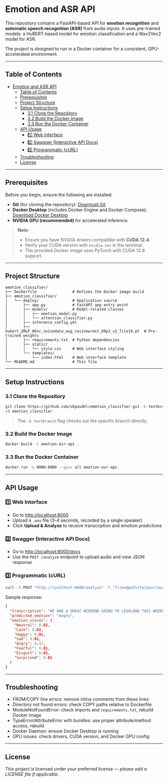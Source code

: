 
# Emotion and ASR API

This repository contains a FastAPI-based API for **emotion recognition** and **automatic speech recognition (ASR)** from audio inputs. It uses pre-trained models: a HuBERT-based model for emotion classification and a Wav2Vec2 model for ASR.

The project is designed to run in a Docker container for a consistent, GPU-accelerated environment.

---

## Table of Contents

- [Emotion and ASR API](#emotion-and-asr-api)
  - [Table of Contents](#table-of-contents)
  - [Prerequisites](#prerequisites)
  - [Project Structure](#project-structure)
  - [Setup Instructions](#setup-instructions)
    - [3.1 Clone the Repository](#31-clone-the-repository)
    - [3.2 Build the Docker Image](#32-build-the-docker-image)
    - [3.3 Run the Docker Container](#33-run-the-docker-container)
  - [API Usage](#api-usage)
    - [1️⃣ Web Interface](#1️⃣-web-interface)
    - [2️⃣ Swagger (Interactive API Docs)](#2️⃣-swagger-interactive-api-docs)
    - [3️⃣ Programmatic (cURL)](#3️⃣-programmatic-curl)
  - [Troubleshooting](#troubleshooting)
  - [License](#license)

---

## Prerequisites

Before you begin, ensure the following are installed:

- **Git** (for cloning the repository): [Download Git](https://git-scm.com/downloads)
- **Docker Desktop** (includes Docker Engine and Docker Compose): [Download Docker Desktop](https://www.docker.com/products/docker-desktop/)
- **NVIDIA GPU (recommended)** for accelerated inference.

> **Note**:
> - Ensure you have NVIDIA drivers compatible with **CUDA 12.4**.
> - Verify your CUDA version with `nvidia-smi` in the terminal.
> - The provided Docker image uses PyTorch with CUDA 12.4 support.

---

## Project Structure

```plaintext
emotion_classifier/
├── Dockerfile                # Defines the Docker image build
├── emotion_classifier/
│   └── deploy/               # Application source
│       ├── app.py            # FastAPI app entry point
│       ├── models/           # Model-related classes
│       │   ├── emotion_model.py
│       │   └── attention_classifier.py
│       ├── inference_config.yml
│       ├── hubert_2MLP_0Enc_noisedata_aug_cosinewrmst_D0p3_v2_file19.pt  # Pre-trained weights
│       ├── requirements.txt  # Python dependencies
│       ├── static/
│       │   └── style.css     # Web interface styling
│       └── templates/
│           └── index.html    # Web interface template
└── README.md                 # This file
```

---

## Setup Instructions

### 3.1 Clone the Repository

```bash
git clone https://github.com/ukpaudel/emotion_classifier.git -b testbranch
cd emotion_classifier
```

> The `-b testbranch` flag checks out the specific branch directly.

### 3.2 Build the Docker Image

```bash
docker build -t emotion-asr-api .
```

### 3.3 Run the Docker Container

```bash
docker run -p 8000:8000 --gpus all emotion-asr-api
```

---

## API Usage

### 1️⃣ Web Interface

- Go to [http://localhost:8000](http://localhost:8000)
- Upload a `.wav` file (3–4 seconds, recorded by a single speaker)
- Click **Upload & Analyze** to receive transcription and emotion predictions

### 2️⃣ Swagger (Interactive API Docs)

- Go to [http://localhost:8000/docs](http://localhost:8000/docs)
- Use the `POST /analyze` endpoint to upload audio and view JSON response

### 3️⃣ Programmatic (cURL)

```bash
curl -X POST "http://localhost:8000/analyze" -F "file=@path/to/your/audio.wav"
```

Sample response:

```json
{
  "transcription": "WE HAD A GREAT WEEKEND GOING TO LEGOLAND THIS WEEKEND",
  "predicted_emotion": "Angry",
  "emotion_scores": {
    "Neutral": 0.02,
    "Calm": 0.01,
    "Happy": 0.01,
    "Sad": 0.01,
    "Angry": 0.92,
    "Fearful": 0.01,
    "Disgust": 0.01,
    "Surprised": 0.01
  }
}
```

---

## Troubleshooting

- FROM/COPY line errors: remove inline comments from these lines
- Directory not found errors: check COPY paths relative to Dockerfile
- ModuleNotFoundError: check imports and `requirements.txt`, rebuild Docker image
- TypeError/AttributeError with bundles: use proper attribute/method access, rebuild
- Docker Daemon: ensure Docker Desktop is running
- GPU issues: check drivers, CUDA version, and Docker GPU config

---

## License

This project is licensed under your preferred license — *please add a LICENSE file if applicable.*
